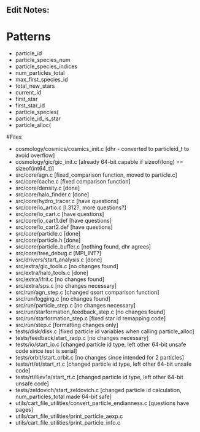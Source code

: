 ## Edit Notes:

# Patterns
*   particle_id
*   particle_species_num
*   particle_species_indices
*   num_particles_total
*   max_first_species_id
*   total_new_stars
*   current_id
*   first_star
*   first_star_id
*   particle_species(
*   particle_id_is_star
*   particle_alloc(

#Files

*   cosmology/cosmics/cosmics_init.c [dhr - converted to particleid_t to avoid overflow]
*   cosmology/gic/gic_init.c [already 64-bit capable if sizeof(long) == sizeof(int64_t)]
*   src/core/agn.c [fixed_comparison function, moved to particle.c]
*   src/core/cache.c [fixed comparison function]
*   src/core/density.c [done]
*   src/core/halo_finder.c [done]
*   src/core/hydro_tracer.c [have questions]
*   src/core/io_artio.c [l.312?, more questions?]
*   src/core/io_cart.c [have questions]
*   src/core/io_cart1.def [have questions]
*   src/core/io_cart2.def [have questions]
*   src/core/particle.c [done]
*   src/core/particle.h [done]
*   src/core/particle_buffer.c [nothing found, dhr agrees]
*   src/core/tree_debug.c [MPI_INT?]
*   src/drivers/start_analysis.c [done]
*   src/extra/gic_tools.c [no changes found]
*   src/extra/halo_tools.c [done]
*   src/extra/ifrit.c [no changes found]
*   src/extra/sps.c [no changes necessary]
*   src/run/agn_step.c [changed qsort comparison function]
*   src/run/logging.c [no changes found]
*   src/run/particle_step.c [no changes necessary]
*   src/run/starformation_feedback_step.c [no changes found]
*   src/run/starformation_step.c [fixed star id remapping code]
*   src/run/step.c [formatting changes only]
*   tests/disk/disk.c [fixed particle id variables when calling particle_alloc]
*   tests/feedback/start_radp.c [no changes necessary]
*   tests/io/start_io.c [changed particle id type, left other 64-bit unsafe code since test is serial]
*   tests/orbit/start_orbit.c [no changes since intended for 2 particles]
*   tests/rt/et/start_rt.c [changed particle id type, left other 64-bit unsafe code]
*   tests/rt/iliev1a/start_rt.c [changed particle id type, left other 64-bit unsafe code]
*   tests/zeldovich/start_zeldovich.c [changed particle id calculation, num_particles_total made 64-bit safe]
*   utils/cart_file_utilities/convert_particle_endianness.c [questions have pages]
*   utils/cart_file_utilities/print_particle_aexp.c
*   utils/cart_file_utilities/print_particle_info.c

